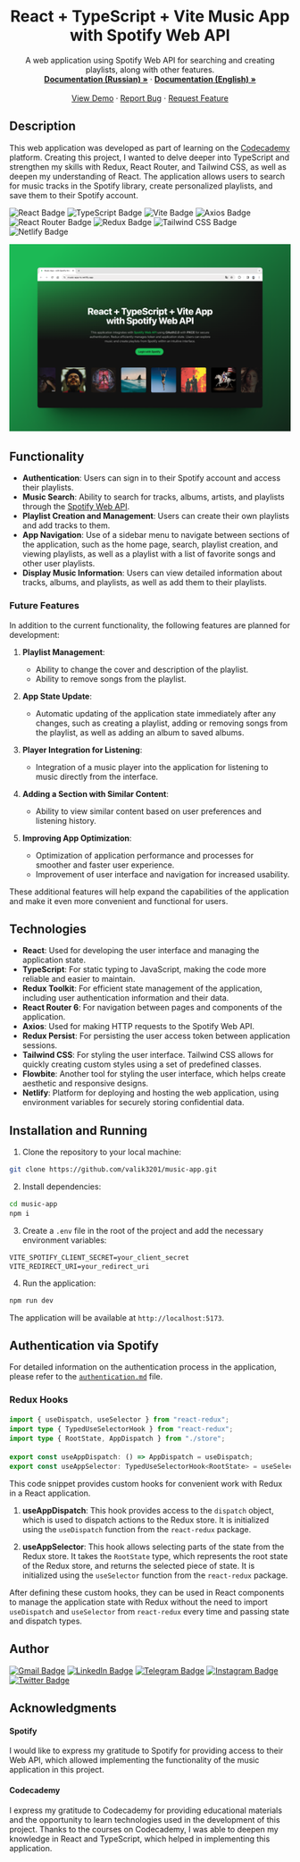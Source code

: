 <h1 align="center">React + TypeScript + Vite Music App<br/>with Spotify Web API</h1>
    
<div align="center">
  <p>
    A web application using Spotify Web API for searching and creating playlists, along with other features. 
    <br />
    <a href="https://github.com/Valik3201/music-app/blob/main/README_ru.md"><strong>Documentation (Russian) »</strong></a>
    ·
    <a href="https://github.com/Valik3201/music-app"><strong>Documentation (English) »</strong></a>
    <br />
    <br />
    <a href="https://music-app-ts.netlify.app/">View Demo</a>
    ·
    <a href="https://github.com/Valik3201/music-app/issues">Report Bug</a>
    ·
    <a href="https://github.com/Valik3201/music-app/issues">Request Feature</a>
  </p>
</div>

## Description

This web application was developed as part of learning on the [Codecademy](https://www.codecademy.com) platform. Creating this project, I wanted to delve deeper into TypeScript and strengthen my skills with Redux, React Router, and Tailwind CSS, as well as deepen my understanding of React. The application allows users to search for music tracks in the Spotify library, create personalized playlists, and save them to their Spotify account.

![React Badge](https://img.shields.io/badge/React-61DAFB?logo=react&logoColor=000&style=flat)
![TypeScript Badge](https://img.shields.io/badge/TypeScript-3178C6?logo=typescript&logoColor=fff&style=flat)
![Vite Badge](https://img.shields.io/badge/Vite-646CFF?logo=vite&logoColor=fff&style=flat)
![Axios Badge](https://img.shields.io/badge/Axios-5A29E4?logo=axios&logoColor=fff&style=flat)
![React Router Badge](https://img.shields.io/badge/React%20Router-CA4245?logo=reactrouter&logoColor=fff&style=flat)
![Redux Badge](https://img.shields.io/badge/Redux-764ABC?logo=redux&logoColor=fff&style=flat)
![Tailwind CSS Badge](https://img.shields.io/badge/Tailwind%20CSS-06B6D4?logo=tailwindcss&logoColor=fff&style=flat)
![Netlify Badge](https://img.shields.io/badge/Netlify-00C7B7?logo=netlify&logoColor=fff&style=flat)

[![screenshot](https://github.com/Valik3201/music-app/blob/main/assets/screenshot-1.png)](https://github.com/Valik3201/music-app/blob/main/assets/screenshot-1.png)

## Functionality

- **Authentication**: Users can sign in to their Spotify account and access their playlists.
- **Music Search**: Ability to search for tracks, albums, artists, and playlists through the [Spotify Web API](https://developer.spotify.com/documentation/web-api).
- **Playlist Creation and Management**: Users can create their own playlists and add tracks to them.
- **App Navigation**: Use of a sidebar menu to navigate between sections of the application, such as the home page, search, playlist creation, and viewing playlists, as well as a playlist with a list of favorite songs and other user playlists.
- **Display Music Information**: Users can view detailed information about tracks, albums, and playlists, as well as add them to their playlists.

### Future Features

In addition to the current functionality, the following features are planned for development:

1. **Playlist Management**:

   - Ability to change the cover and description of the playlist.
   - Ability to remove songs from the playlist.

2. **App State Update**:

   - Automatic updating of the application state immediately after any changes, such as creating a playlist, adding or removing songs from the playlist, as well as adding an album to saved albums.

3. **Player Integration for Listening**:

   - Integration of a music player into the application for listening to music directly from the interface.

4. **Adding a Section with Similar Content**:

   - Ability to view similar content based on user preferences and listening history.

5. **Improving App Optimization**:
   - Optimization of application performance and processes for smoother and faster user experience.
   - Improvement of user interface and navigation for increased usability.

These additional features will help expand the capabilities of the application and make it even more convenient and functional for users.

## Technologies

- **React**: Used for developing the user interface and managing the application state.
- **TypeScript**: For static typing to JavaScript, making the code more reliable and easier to maintain.
- **Redux Toolkit**: For efficient state management of the application, including user authentication information and their data.
- **React Router 6**: For navigation between pages and components of the application.
- **Axios**: Used for making HTTP requests to the Spotify Web API.
- **Redux Persist**: For persisting the user access token between application sessions.
- **Tailwind CSS**: For styling the user interface. Tailwind CSS allows for quickly creating custom styles using a set of predefined classes.
- **Flowbite**: Another tool for styling the user interface, which helps create aesthetic and responsive designs.
- **Netlify**: Platform for deploying and hosting the web application, using environment variables for securely storing confidential data.

## Installation and Running

1. Clone the repository to your local machine:

```bash
git clone https://github.com/valik3201/music-app.git
```

2. Install dependencies:

```bash
cd music-app
npm i
```

3. Create a `.env` file in the root of the project and add the necessary environment variables:

```plaintext
VITE_SPOTIFY_CLIENT_SECRET=your_client_secret
VITE_REDIRECT_URI=your_redirect_uri
```

4. Run the application:

```bash
npm run dev
```

The application will be available at `http://localhost:5173`.

## Authentication via Spotify

For detailed information on the authentication process in the application, please refer to the [`authentication.md`](https://github.com/Valik3201/music-app/blob/main/authentication.md) file.

### Redux Hooks

```typescript
import { useDispatch, useSelector } from "react-redux";
import type { TypedUseSelectorHook } from "react-redux";
import type { RootState, AppDispatch } from "./store";

export const useAppDispatch: () => AppDispatch = useDispatch;
export const useAppSelector: TypedUseSelectorHook<RootState> = useSelector;
```

This code snippet provides custom hooks for convenient work with Redux in a React application.

1. **useAppDispatch**: This hook provides access to the `dispatch` object, which is used to dispatch actions to the Redux store. It is initialized using the `useDispatch` function from the `react-redux` package.

2. **useAppSelector**: This hook allows selecting parts of the state from the Redux store. It takes the `RootState` type, which represents the root state of the Redux store, and returns the selected piece of state. It is initialized using the `useSelector` function from the `react-redux` package.

After defining these custom hooks, they can be used in React components to manage the application state with Redux without the need to import `useDispatch` and `useSelector` from `react-redux` every time and passing state and dispatch types.

## Author

[![Gmail Badge](https://img.shields.io/badge/Gmail-EA4335?logo=gmail&logoColor=fff&style=flat)](mailto:valik3201@gmail.com)
[![LinkedIn Badge](https://img.shields.io/badge/LinkedIn-0A66C2?logo=linkedin&logoColor=fff&style=flat)](https://www.linkedin.com/in/valentynchernetskyi/)
[![Telegram Badge](https://img.shields.io/badge/Telegram-26A5E4?logo=telegram&logoColor=fff&style=flat)](https://t.me/valik3201)
[![Instagram Badge](https://img.shields.io/badge/Instagram-E4405F?logo=instagram&logoColor=fff&style=flat)](https://www.instagram.com/valik_chern/)
[![Twitter Badge](https://img.shields.io/badge/Twitter-1D9BF0?logo=twitter&logoColor=fff&style=flat)](https://twitter.com/valik3201)

## Acknowledgments

#### Spotify

I would like to express my gratitude to Spotify for providing access to their Web API, which allowed implementing the functionality of the music application in this project.

#### Codecademy

I express my gratitude to Codecademy for providing educational materials and the opportunity to learn technologies used in the development of this project. Thanks to the courses on Codecademy, I was able to deepen my knowledge in React and TypeScript, which helped in implementing this application.
